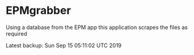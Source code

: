 # EPMgrabber
Using a database from the EPM app this application scrapes the files as required


Latest backup: Sun Sep 15 05:11:02 UTC 2019

